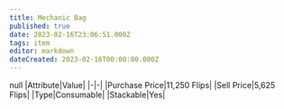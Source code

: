 ```yaml
---
title: Mechanic Bag
published: true
date: 2023-02-16T23:06:51.000Z
tags: item
editor: markdown
dateCreated: 2023-02-16T00:00:00.000Z
---
```


null
|Attribute|Value|
|-|-|
|Purchase Price|11,250 Flips|
|Sell Price|5,625 Flips|
|Type|Consumable|
|Stackable|Yes|

